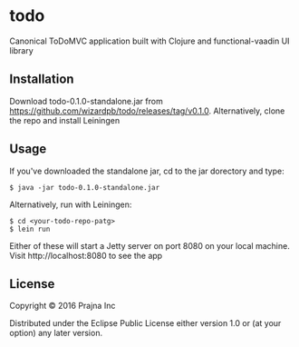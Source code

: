 # todo
Canonical ToDoMVC application built with Clojure and functional-vaadin UI library

## Installation

Download todo-0.1.0-standalone.jar from https://github.com/wizardpb/todo/releases/tag/v0.1.0. Alternatively, clone the repo and install Leiningen


## Usage

If you've downloaded the standalone jar, cd to the jar dorectory and type:

    $ java -jar todo-0.1.0-standalone.jar
    
Alternatively, run with Leiningen:

    $ cd <your-todo-repo-patg>
    $ lein run
    
Either of these will start a Jetty server on port 8080 on your local machine. Visit http://localhost:8080 to see the app

## License

Copyright © 2016 Prajna Inc

Distributed under the Eclipse Public License either version 1.0 or (at
your option) any later version.

